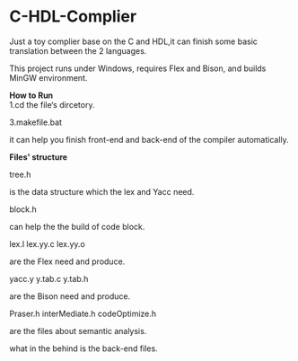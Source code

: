 # C-HDL-Complier
Just a toy complier base on the C and HDL,it can finish some basic translation between the 2 languages.  

This project runs under Windows, requires Flex and Bison, and builds MinGW environment.
  
**How to Run**  
1.cd the file‘s dircetory.  
  
3.makefile.bat
   
it can help you finish front-end and back-end of the compiler automatically.
  
**Files' structure**     

tree.h  
  
is the data structure which the lex and Yacc need.  
  
block.h   
  
can help the the build of code block.  
  
lex.l lex.yy.c lex.yy.o   
  
are the Flex need and produce.  
  
yacc.y y.tab.c y.tab.h   
  
are the Bison need and produce.  
  
Praser.h interMediate.h codeOptimize.h   
  
are the files about semantic analysis. 
  
what in the behind is the back-end files.  



